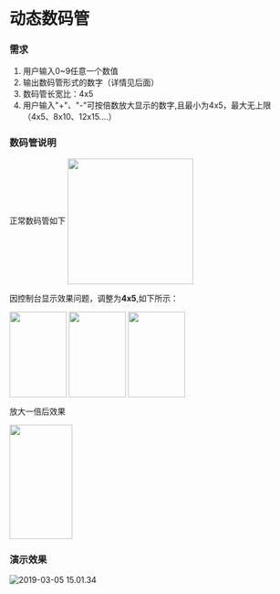 # 动态数码管

### 需求
1. 用户输入0~9任意一个数值
2. 输出数码管形式的数字（详情见后面）
3. 数码管长宽比：4x5
4. 用户输入"+"、"-"可按倍数放大显示的数字,且最小为4x5，最大无上限（4x5、8x10、12x15....）

### 数码管说明

正常数码管如下
<img src="https://i.loli.net/2019/03/05/5c7e1fc0e7f70.jpg" width="220"  align=center />


因控制台显示效果问题，调整为**4x5**,如下所示：

<img src="https://i.loli.net/2019/03/05/5c7e1c9d3cd76.jpg" width="100" height="150" align=center />  <img src="https://i.loli.net/2019/03/05/5c7e1c9d837e5.jpg" width="100" height="150" align=center /> <img src="https://i.loli.net/2019/03/05/5c7e1c9d99982.jpg" width="100" height="150" align=center />

放大一倍后效果

<img src="https://i.loli.net/2019/03/05/5c7e1fc0e6357.jpg" width="110" height="200" align=center />


### 演示效果

![2019-03-05 15.01.34](https://i.loli.net/2019/03/05/5c7e20248770b.gif)





